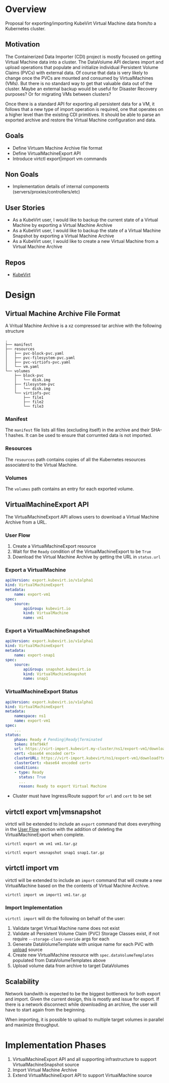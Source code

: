 # Overview
Proposal for exporting/importing KubeVirt Virtual Machine data from/to a Kubernetes cluster.

## Motivation
The Containerized Data Importer (CDI) project is mostly focused on getting Virtual Machine data into a cluster. The DataVolume API declares import and upload operations that populate and initialize individual Persistent Volume Claims (PVCs) with external data.  Of course that data is very likely to change once the PVCs are mounted and consumed by VirtualMachines (VMs).  But there is no standard way to get that valuable data out of the cluster.  Maybe an external backup would be useful for Disaster Recovery purposes?  Or for migrating VMs between clusters?

Once there is a standard API for exporting all persistent data for a VM, it follows that a new type of import operation is required, one that operates on a higher level than the existing CDI primitives.  It should be able to parse an exported archive and restore the Virtual Machine configuration and data.

## Goals
* Define Virtuam Machine Archive file format
* Define VirtualMachineExport API
* Introduce virtctl export|import vm commands

## Non Goals
* Implementation details of internal components (servers/proxies/controllers/etc)

## User Stories
* As a KubeVirt user, I would like to backup the current state of a Virtual Machine by exporting a Virtual Machine Archive
* As a KubeVirt user, I would like to backup the state of a Virtual Machine Snapshot by exporting a Virtual Machine Archive
* As a KubeVirt user, I would like to create a new Virtual Machine from a Virtual Machine Archive

## Repos
* [KubeVirt](https://github.com/kubevirt/kubevirt)

# Design

## Virtual Machine Archive File Format

A Vritual Machine Archive is a xz compressed tar archive with the following structure

```
.
├── manifest
├── resources
│   ├── pvc-block-pvc.yaml
│   ├── pvc-filesystem-pvc.yaml
│   ├── pvc-virtiofs-pvc.yaml
│   └── vm.yaml
└── volumes
    ├── block-pvc
    │   └── disk.img
    ├── filesystem-pvc
    │   └── disk.img
    └── virtiofs-pvc
        ├── file1
        ├── file2
        └── file3
```

### Manifest

The `manifest` file lists all files (excluding itself) in the archive and their SHA-1 hashes.  It can be used to ensure that corrumted data is not imported.

### Resources

The `resources` path contains copies of all the Kubernetes resources associaterd to the Virtual Machine.

### Volumes

The `volumes` path contains an entry for each exported volume.

## VirtualMachineExport API

The VirtualMachineExport API allows users to download a Virtual Machine Archive from a URL.

### User Flow

1.  Create a VirtualMachineExport resource
2.  Wait for the `Ready` condition of the VirtualMachineExport to be `True`
3.  Download the Virtual Machine Archive by getting the URL in `status.url`

### Export a VirtualMachine

``` yaml
apiVersion: export.kubevirt.io/v1alpha1
kind: VirtualMachineExport
metadata:
    name: export-vm1
spec:
    source:
        apiGroup: kubevirt.io
        kind: VirtualMachine
        name: vm1
```

### Export a VirtualMachineSnapshot

``` yaml
apiVersion: export.kubevirt.io/v1alpha1
kind: VirtualMachineExport
metadata:
    name: export-snap1
spec:
    source:
        apiGroup: snapshot.kubevirt.io
        kind: VirtualMachineSnapshot
        name: snap1
```

### VirtualMachineExport Status

``` yaml
apiVersion: export.kubevirt.io/v1alpha1
kind: VirtualMachineExport
metadata:
    namespace: ns1
    name: export-vm1
spec:
    ...
status:
    phase: Ready # Pending|Ready|Terminated
    token: 8fmf94kf
    url: https://virt-import.kubevirt.my-cluster/ns1/export-vm1/download?token=8fmf94kf
    cert: <base64 encoded cert>
    clusterURL: https://virt-import.kubevirt/ns1/export-vm1/download?token=8fmf94kf
    clusterCert: <base64 encoded cert>
    conditions:
    - type: Ready
      status: True
      ...
      reason: Ready to export Virtual Machine
```

* Cluster must have Ingress/Route support for `url` and `cert` to be set

## virtctl export vm|vmsnapshot

virtctl will be extended to include an `export` command that does everything in the [User Flow](#user-flow) section with the addition of deleting the VirtualMachineExport when complete.

```
virtctl export vm vm1 vm1.tar.gz
```

```
virtctl export vmsnapshot snap1 snap1.tar.gz
```

## virtctl import vm

virtctl will be extended to include an `import` command that will create a new VirtualMachine based on the the contents of Virtual Machine Archive.

```
virtctl import vm import1 vm1.tar.gz
```

### Import Implementation

`virtctl import` will do the following on behalf of the user:

1. Validate target Virtual Machine name does not exist
2. Validate all Persistent Volume Claim (PVC) Storage Classes exist, if not require `--storage-class-overide` args for each
3. Generate DataVolumeTemplate with unique name for each PVC with [upload](https://github.com/kubevirt/containerized-data-importer-api/blob/main/pkg/apis/core/v1beta1/types.go#L139-L140) source
4. Create new VirtualMachine resource with `spec.dataVolumeTemplates` populated from DataVolumeTemplates above
5. Upload volume data from archive to target DataVolumes

## Scalability

Network bandwith is expected to be the biggest bottleneck for both export and import.  Given the current design, this is mostly and issue for export.  If there is a network disconnect while downloading an archive, the user will have to start again from the beginning.

When importing, it is possible to upload to multiple target volumes in parallel and maximize throughput.

# Implementation Phases

1.  VirtualMachineExport API and all supporting infrastructure to support VirtualMachineSnapshot source
2.  Import Virtual Machine Archive
3.  Extend VirtualMachineExport API to support VirtualMachine source

